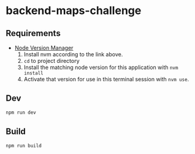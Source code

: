 # backend-maps-challenge

## Requirements

- [Node Version Manager](https://github.com/nvm-sh/nvm)
  1. Install nvm according to the link above.
  2. `cd` to project directory
  3. Install the matching node version for this application with `nvm install`
  4. Activate that version for use in this terminal session with `nvm use`.

## Dev

```bash
npm run dev
```

## Build

```bash
npm run build
```
